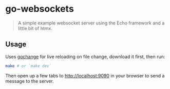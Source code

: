 # go-websockets

> A simple example websocket server using the Echo framework and a little bit of htmx.

## Usage

Uses [gochange](https://github.com/danawoodman/gochange) for live reloading on file change, download it first, then run:

```sh
make # or `make dev`
```

Then open up a few tabs to <http://localhost:9090> in your browser to send a message to the server.
